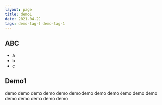```yaml
---
layout: page
title: demo1
date: 2021-04-29
tags: demo-tag-0 demo-tag-1
---
```


## ABC

- a
- b
- c

## Demo1

demo demo demo demo demo demo demo demo demo demo demo demo demo demo demo demo demo 